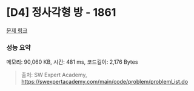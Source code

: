 # [D4] 정사각형 방 - 1861 

[문제 링크](https://swexpertacademy.com/main/code/problem/problemDetail.do?contestProbId=AV5LtJYKDzsDFAXc) 

### 성능 요약

메모리: 90,060 KB, 시간: 481 ms, 코드길이: 2,176 Bytes



> 출처: SW Expert Academy, https://swexpertacademy.com/main/code/problem/problemList.do